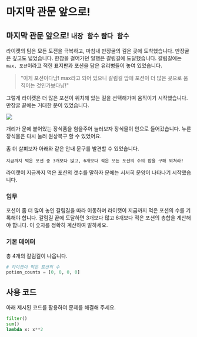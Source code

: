# 마지막 관문 앞으로!

## 마지막 관문 앞으로! `내장 함수` `람다 함수`

라이캣의 팀은 모든 도전을 극복하고, 마침내 만장굴의 깊은 곳에 도착했습니다. 만장굴은 깊고도 넓었습니다. 한참을 걸어가던 일행은 갈림길에 도달했습니다. 갈림길에는 `max, 포션`이라고 적힌 표지판과 포션을 담은 유리병들이 놓여 있었습니다.

> "이게 포션이다냥! max라고 되어 있으니 갈림길 앞에 포션이 더 많은 곳으로 움직이는 것인가보다냥!"

그렇게 라이캣은 더 많은 포션이 위치해 있는 길을 선택해가며 움직이기 시작했습니다. 만장굴 끝에는 거대한 문이 있었습니다. 

![](./15.webp)

개리가 문에 붙어있는 장식품을 힘을주어 눌러보자 장식물이 안으로 들어갔습니다. 누른 장식물은 다시 눌러 원상복구 할 수 있었어요. 


좀 더 살펴보자 아래와 같은 안내 문구를 발견할 수 있었습니다.

```text
지금까지 먹은 포션 중 3개보다 많고, 6개보다 적은 모든 포션의 수의 합을 구해 외쳐라!
```

라이캣이 지금까지 먹은 포션의 갯수를 말하자 문에는 서서히 문양이 나타나기 시작했습니다.


### 임무
포션이 좀 더 많이 놓인 갈림길을 따라 이동하며 라이캣이 지금까지 먹은 포션의 수를 기록해야 합니다. 갈림길 끝에 도달하면 3개보다 많고 6개보다 적은 포션의 총합을 계산해야 합니다. 이 숫자를 정확히 계산하여 말하세요.

### 기본 데이터
총 4개의 갈림길이 나옵니다.

```python
# 라이캣이 먹은 포션의 수
potion_counts = [0, 0, 0, 0]
```


## 사용 코드
아래 제시된 코드를 활용하여 문제를 해결해 주세요.
```python
filter()
sum()
lambda x: x**2
```